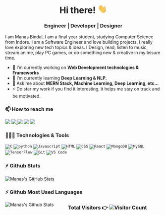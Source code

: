<h1 align="center" style="border-bottom: none"> Hi there! <img src="https://raw.githubusercontent.com/manasbindal2505/manasbindal2505/main/wave.gif" width="30px"> </h1>
<h3 align="center"> Engineer | Developer | Designer </h3>

I am Manas Bindal, I am a final year student, studying Computer Science from Indore. I am a Software Engineer and love building projects. I really love exploring new tech topics & ideas. I Design, read, listen to music, stream anime, play PC games, or do something new & creative in my leisure time.

- 🔭 I’m currently working on **Web Development technologies & Frameworks**
- 🌱 I’m currently learning **Deep Learning & NLP.**
- 💬 Ask me about **MERN Stack, Machine Learning, Deep Learning, etc...**
- ⚡ Do star my work if you find it interesting, it helps me stay on track and be motivated.

### 📫 How to reach me

[<img src="https://img.icons8.com/color/48/000000/linkedin.png" width="4%"/>](https://www.linkedin.com/in/manasbindal/)
<a href="mailto:apoorv.verma999@gmail.com"> <img src="https://img.icons8.com/fluent/48/000000/gmail.png" width="4%"/> </a>
[<img src="https://img.icons8.com/color/48/000000/twitter.png" width="4%"/>](https://twitter.com/manasbindal1)
[<img src="https://img.icons8.com/fluent/48/000000/instagram-new.png" width="4%"/>](https://www.instagram.com/manas_bindal/)
[<img src="https://img.icons8.com/fluent/48/000000/facebook-new.png" width="4%"/>](https://www.facebook.com/manas25bindal/)

### 👨🏻‍💻 Technologies & Tools

<code><img height="40" src="https://img.icons8.com/color/48/000000/c-programming.png" title="C"></code>
<code><img height="40" src="https://img.icons8.com/color/48/000000/python.png" title="python"></code>
<code><img height="40" src="https://img.icons8.com/color/48/000000/javascript.png" title="Javascript"></code>
<code><img height="40" src="https://img.icons8.com/color/48/000000/html-5.png" title="HTML"></code>
<code><img height="40" src="https://img.icons8.com/color/48/000000/css3.png" title="CSS"></code>
<code><img height="40" src="https://img.icons8.com/ultraviolet/40/000000/react.png" title="React"></code>
<code><img height="40" src="https://img.icons8.com/color/48/000000/mongodb.png" title="MongoDB"></code>
<code><img height="40" src="https://img.icons8.com/ios/50/000000/mysql-logo.png" title="MySQL"></code>
<code><img height="40" src="https://img.icons8.com/color/48/000000/tensorflow.png" title="TensorFlow"></code>
<code><img height="40" src="https://img.icons8.com/color/48/000000/git.png" title="Git"></code>
<code><img height="40" src="https://img.icons8.com/color/48/000000/visual-studio-code-2019.png" title="VS Code"></code>

### ⚡ Github Stats

<a href="https://github.com/manasbindal2505/manasbindal2505">
  <img align="center" src="https://github-readme-stats.vercel.app/api?username=manasbindal2505&show_icons=true&theme=radical" alt="Manas's GitHub Stats" />
</a>

### ⚡ Github Most Used Languages
<a href="https://github.com/manasbindal2505/manasbindal2505">
  <img align="left" src="https://github-readme-stats.vercel.app/api/top-langs?username=manasbindal2505&show_icons=true&locale=en&layout=compact&theme=radical" alt="Manas's Github Stats" />
</a>

### <p align="center">Total Visitors 👉 ![Visitor Count](https://profile-counter.glitch.me/{manasbindal2505}/count.svg)</p>
